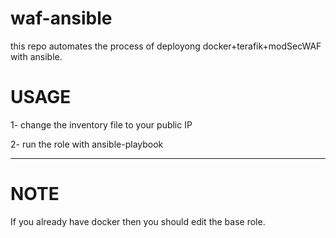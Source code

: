 # waf-ansible


this repo automates the process of deployong docker+terafik+modSecWAF with ansible.

# USAGE

1- change the inventory file to your public IP

2- run the role with ansible-playbook 

---

# NOTE

If you already have docker then you should edit the base role.
